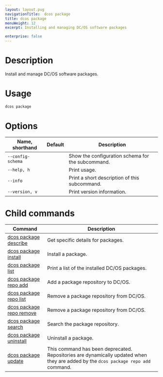 ```yaml
---
layout: layout.pug
navigationTitle:  dcos package
title: dcos package
menuWeight: 12
excerpt: Installing and managing DC/OS software packages

enterprise: false
---
```



# Description
Install and manage DC/OS software packages.

# Usage

```bash
dcos package
```

# Options

| Name, shorthand | Default | Description |
|---------|-------------|-------------|
| `--config-schema`   |             |  Show the configuration schema for the subcommand. |
| `--help, h`   |             |  Print usage. |
| `--info`   |             |  Print a short description of this subcommand. |
| `--version, v`   |             | Print version information. |

# Child commands

| Command | Description |
|---------|-------------|
| [dcos package describe](/1.12/cli/command-reference/dcos-package/dcos-package-describe/)   | Get specific details for packages. |
| [dcos package install](/1.12/cli/command-reference/dcos-package/dcos-package-install/)   | Install a package. |
| [dcos package list](/1.12/cli/command-reference/dcos-package/dcos-package-list/)   | Print a list of the installed DC/OS packages. |
| [dcos package repo add](/1.12/cli/command-reference/dcos-package/dcos-package-repo-add/)   | Add a package repository to DC/OS. |
| [dcos package repo list](/1.12/cli/command-reference/dcos-package/dcos-package-repo-list/)   | Remove a package repository from DC/OS. |
| [dcos package repo remove](/1.12/cli/command-reference/dcos-package/dcos-package-repo-remove/)   | Remove a package repository from DC/OS. |
| [dcos package search](/1.12/cli/command-reference/dcos-package/dcos-package-search/)   | Search the package repository. |
| [dcos package uninstall](/1.12/cli/command-reference/dcos-package/dcos-package-uninstall/)   | Uninstall a package. |
| [dcos package update](/1.12/cli/command-reference/dcos-package/dcos-package-update/)   | This command has been deprecated. Repositories are dynamically updated when they are added by the `dcos package repo add` command. |
